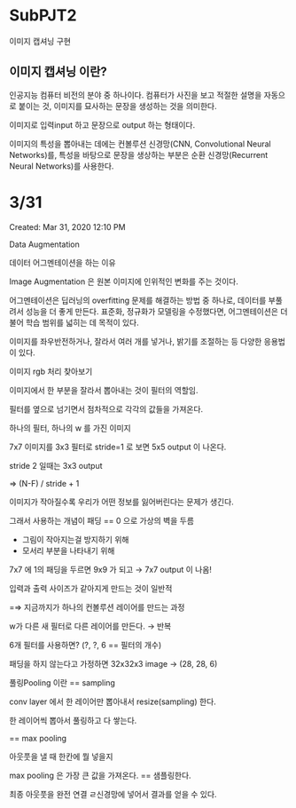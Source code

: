 # SubPJT2

이미지 캡셔닝 구현

## 이미지 캡셔닝 이란?

인공지능 컴퓨터 비전의 분야 중 하나이다. 컴퓨터가 사진을 보고 적절한 설명을 자동으로 붙이는 것, 이미지를 묘사하는 문장을 생성하는 것을 의미한다.

이미지로 입력input 하고 문장으로 output 하는 형태이다.

이미지의 특성을 뽑아내는 데에는 컨볼루션 신경망(CNN, Convolutional Neural Networks)를, 특성을 바탕으로 문장을 생상하는 부분은 순환 신경망(Recurrent Neural Networks)를 사용한다.



# 3/31

Created: Mar 31, 2020 12:10 PM

Data Augmentation

데이터 어그멘테이션을 하는 이유

Image Augmentation 은 원본 이미지에 인위적인 변화를 주는 것이다.

어그멘테이션은 딥러닝의 overfitting 문제를 해결하는 방법 중 하나로, 데이터를 부풀려서 성능을 더 좋게 만든다. 표준화, 정규화가 모델링을 수정했다면, 어그멘테이션은 더불어 학습 범위를 넓히는 데 목적이 있다.

이미지를 좌우반전하거나, 잘라서 여러 개를 넣거나, 밝기를 조절하는 등 다양한 응용법이 있다.

이미지 rgb 처리 찾아보기

이미지에서 한 부분을 잘라서 뽑아내는 것이 필터의 역할임.

필터를 옆으로 넘기면서 점차적으로 각각의 값들을 가져온다.

하나의 필터, 하나의 w 를 가진 이미지

7x7 이미지를 3x3 필터로 stride=1 로 보면 5x5 output 이 나온다.

stride 2 일때는 3x3 output

⇒ (N-F) / stride + 1

이미지가 작아질수록 우리가 어떤 정보를 잃어버린다는 문제가 생긴다.

그래서 사용하는 개념이 패딩 == 0 으로 가상의 벽을 두름

- 그림이 작아지는걸 방지하기 위해
- 모서리 부분을 나타내기 위해

7x7 에 1의 패딩을 두르면 9x9 가 되고 → 7x7 output 이 나옴!

입력과 출력 사이즈가 같아지게 만드는 것이 일반적

=⇒ 지금까지가 하나의 컨볼루션 레이어를 만드는 과정

w가 다른 새 필터로 다른 레이어를 만든다. → 반복

6개 필터를 사용하면? (?, ?, 6 == 필터의 개수)

패딩을 하지 않는다고 가정하면 32x32x3 image → (28, 28, 6)

풀링Pooling 이란 == sampling

conv layer 에서 한 레이어만 뽑아내서 resize(sampling) 한다.

한 레이어씩 뽑아서 풀링하고 다 쌓는다.

== max pooling

아웃풋을 낼 때 한칸에 뭘 넣을지

max pooling 은 가장 큰 값을 가져온다. == 샘플링한다.

최종 아웃풋을 완전 연결 ㄹ신경망에 넣어서 결과를 얻을 수 있다.